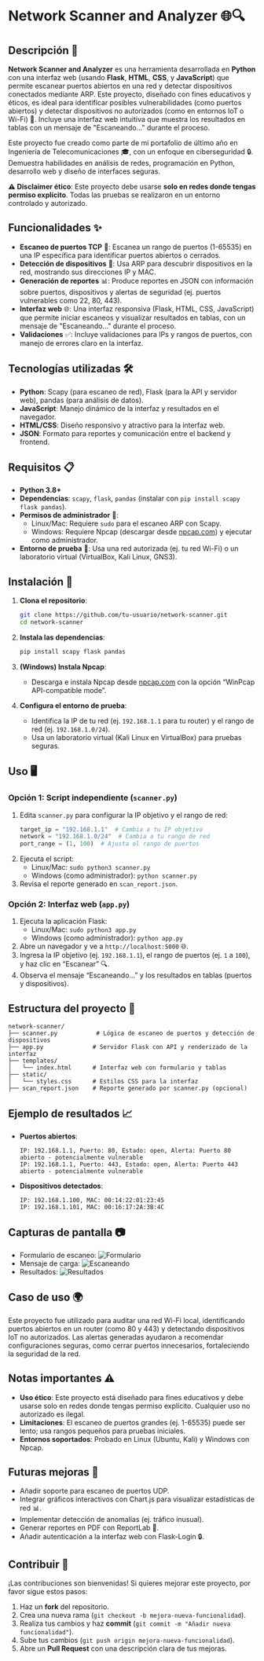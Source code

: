 # Network Scanner and Analyzer 🌐🔍

## Descripción 📝

**Network Scanner and Analyzer** es una herramienta desarrollada en **Python** con una interfaz web (usando **Flask**, **HTML**, **CSS**, y **JavaScript**) que permite escanear puertos abiertos en una red y detectar dispositivos conectados mediante ARP. Este proyecto, diseñado con fines educativos y éticos, es ideal para identificar posibles vulnerabilidades (como puertos abiertos) y detectar dispositivos no autorizados (como en entornos IoT o Wi-Fi) 📡. Incluye una interfaz web intuitiva que muestra los resultados en tablas con un mensaje de "Escaneando..." durante el proceso.

Este proyecto fue creado como parte de mi portafolio de último año en Ingeniería de Telecomunicaciones 🎓, con un enfoque en ciberseguridad 🔒. Demuestra habilidades en análisis de redes, programación en Python, desarrollo web y diseño de interfaces seguras.

**⚠️ Disclaimer ético**: Este proyecto debe usarse **solo en redes donde tengas permiso explícito**. Todas las pruebas se realizaron en un entorno controlado y autorizado.

## Funcionalidades ✨

- **Escaneo de puertos TCP** 🔎: Escanea un rango de puertos (1-65535) en una IP específica para identificar puertos abiertos o cerrados.
- **Detección de dispositivos** 📱: Usa ARP para descubrir dispositivos en la red, mostrando sus direcciones IP y MAC.
- **Generación de reportes** 📊: Produce reportes en JSON con información sobre puertos, dispositivos y alertas de seguridad (ej. puertos vulnerables como 22, 80, 443).
- **Interfaz web** 🌐: Una interfaz responsiva (Flask, HTML, CSS, JavaScript) que permite iniciar escaneos y visualizar resultados en tablas, con un mensaje de "Escaneando..." durante el proceso.
- **Validaciones** ✅: Incluye validaciones para IPs y rangos de puertos, con manejo de errores claro en la interfaz.

## Tecnologías utilizadas 🛠️

- **Python**: Scapy (para escaneo de red), Flask (para la API y servidor web), pandas (para análisis de datos).
- **JavaScript**: Manejo dinámico de la interfaz y resultados en el navegador.
- **HTML/CSS**: Diseño responsivo y atractivo para la interfaz web.
- **JSON**: Formato para reportes y comunicación entre el backend y frontend.

## Requisitos 📋

- **Python 3.8+** 
- **Dependencias**: `scapy`, `flask`, `pandas` (instalar con `pip install scapy flask pandas`).
- **Permisos de administrador** 🔑:
  - Linux/Mac: Requiere `sudo` para el escaneo ARP con Scapy.
  - Windows: Requiere Npcap (descargar desde [npcap.com](https://npcap.com/)) y ejecutar como administrador.
- **Entorno de prueba** 🧪: Usa una red autorizada (ej. tu red Wi-Fi) o un laboratorio virtual (VirtualBox, Kali Linux, GNS3).

## Instalación 🚀

1. **Clona el repositorio**:
   ```bash
   git clone https://github.com/tu-usuario/network-scanner.git
   cd network-scanner
   ```

2. **Instala las dependencias**:
   ```bash
   pip install scapy flask pandas
   ```

3. **(Windows) Instala Npcap**:
   - Descarga e instala Npcap desde [npcap.com](https://npcap.com/) con la opción “WinPcap API-compatible mode”.

4. **Configura el entorno de prueba**:
   - Identifica la IP de tu red (ej. `192.168.1.1` para tu router) y el rango de red (ej. `192.168.1.0/24`).
   - Usa un laboratorio virtual (Kali Linux en VirtualBox) para pruebas seguras.

## Uso 🖥️

### Opción 1: Script independiente (`scanner.py`)
1. Edita `scanner.py` para configurar la IP objetivo y el rango de red:
   ```python
   target_ip = "192.168.1.1"  # Cambia a tu IP objetivo
   network = "192.168.1.0/24"  # Cambia a tu rango de red
   port_range = (1, 100)  # Ajusta el rango de puertos
   ```
2. Ejecuta el script:
   - Linux/Mac: `sudo python3 scanner.py`
   - Windows (como administrador): `python scanner.py`
3. Revisa el reporte generado en `scan_report.json`.

### Opción 2: Interfaz web (`app.py`)
1. Ejecuta la aplicación Flask:
   - Linux/Mac: `sudo python3 app.py`
   - Windows (como administrador): `python app.py`
2. Abre un navegador y ve a `http://localhost:5000` 🌐.
3. Ingresa la IP objetivo (ej. `192.168.1.1`), el rango de puertos (ej. `1` a `100`), y haz clic en “Escanear” 🔍.
4. Observa el mensaje “Escaneando...” y los resultados en tablas (puertos y dispositivos).

## Estructura del proyecto 📂

```
network-scanner/
├── scanner.py           # Lógica de escaneo de puertos y detección de dispositivos
├── app.py              # Servidor Flask con API y renderizado de la interfaz
├── templates/
│   └── index.html      # Interfaz web con formulario y tablas
├── static/
│   └── styles.css      # Estilos CSS para la interfaz
├── scan_report.json    # Reporte generado por scanner.py (opcional)
```

## Ejemplo de resultados 📈

- **Puertos abiertos**:
  ```
  IP: 192.168.1.1, Puerto: 80, Estado: open, Alerta: Puerto 80 abierto - potencialmente vulnerable
  IP: 192.168.1.1, Puerto: 443, Estado: open, Alerta: Puerto 443 abierto - potencialmente vulnerable
  ```
- **Dispositivos detectados**:
  ```
  IP: 192.168.1.100, MAC: 00:14:22:01:23:45
  IP: 192.168.1.101, MAC: 00:16:17:2A:3B:4C
  ```

## Capturas de pantalla 📷

- Formulario de escaneo: ![Formulario](screenshots/formulario.png)
- Mensaje de carga: ![Escaneando](screenshots/escaneando.png)
- Resultados: ![Resultados](screenshots/resultados.png)

## Caso de uso 🌍

Este proyecto fue utilizado para auditar una red Wi-Fi local, identificando puertos abiertos en un router (como 80 y 443) y detectando dispositivos IoT no autorizados. Las alertas generadas ayudaron a recomendar configuraciones seguras, como cerrar puertos innecesarios, fortaleciendo la seguridad de la red.

## Notas importantes ⚠️

- **Uso ético**: Este proyecto está diseñado para fines educativos y debe usarse solo en redes donde tengas permiso explícito. Cualquier uso no autorizado es ilegal.
- **Limitaciones**: El escaneo de puertos grandes (ej. 1-65535) puede ser lento; usa rangos pequeños para pruebas iniciales.
- **Entornos soportados**: Probado en Linux (Ubuntu, Kali) y Windows con Npcap.

## Futuras mejoras 🚧

- Añadir soporte para escaneo de puertos UDP.
- Integrar gráficos interactivos con Chart.js para visualizar estadísticas de red 📊.
- Implementar detección de anomalías (ej. tráfico inusual).
- Generar reportes en PDF con ReportLab 📄.
- Añadir autenticación a la interfaz web con Flask-Login 🔒.

## Contribuir 🤝

¡Las contribuciones son bienvenidas! Si quieres mejorar este proyecto, por favor sigue estos pasos:
1. Haz un **fork** del repositorio.
2. Crea una nueva rama (`git checkout -b mejora-nueva-funcionalidad`).
3. Realiza tus cambios y haz **commit** (`git commit -m "Añadir nueva funcionalidad"`).
4. Sube tus cambios (`git push origin mejora-nueva-funcionalidad`).
5. Abre un **Pull Request** con una descripción clara de tus mejoras.

